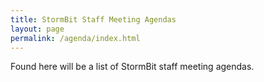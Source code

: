 ```yaml
---
title: StormBit Staff Meeting Agendas
layout: page
permalink: /agenda/index.html
---
```


Found here will be a list of StormBit staff meeting agendas.